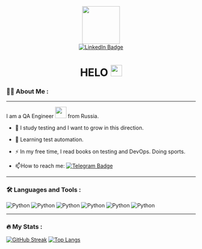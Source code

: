 <div id="header" align="center">
  <img src="https://media.giphy.com/media/v1.Y2lkPTc5MGI3NjExMTRmZjI0NDJjZGNlN2E0OGY2Yjc5Zjk4MTk5NzE5NDQ1YmU0ODU3NyZlcD12MV9pbnRlcm5hbF9naWZzX2dpZklkJmN0PXM/AKjT5kDZMK4wsPXJPk/giphy.gif" width="100"/>
</div>
<div id="badges" align="center">
  <a href="https://www.linkedin.com/in/aleksandr-lakhtionov-b83122267/">
    <img src="https://img.shields.io/badge/LinkedIn-blue?style=for-the-badge&logo=linkedin&logoColor=white" alt="LinkedIn Badge"/>
  </a>
</div>
<div id="badges" align="center">
  <img src="https://komarev.com/ghpvc/?username=LakhtionovAlex&style=flat-square&color=blue" alt=""/>
</div>
<h1 align="center">
  HELO
  <img src="https://media.giphy.com/media/hvRJCLFzcasrR4ia7z/giphy.gif" width="30px"/>
</h1>

### :man_technologist: About Me :

---

I am a QA Engineer <img src="https://media.giphy.com/media/WUlplcMpOCEmTGBtBW/giphy.gif" width="30"> from Russia.

- :telescope: I study testing and I want to grow in this direction.

- :seedling: Learning test automation.

- :zap: In my free time, I read books on testing and DevOps.
Doing sports.

- :mailbox:How to reach me: [![Telegram Badge](https://img.shields.io/badge/-LakhtionovAlex-blue?style=flat&logo=Telegram&logoColor=white)](@lakhti0n0v)

---

### :hammer_and_wrench: Languages and Tools :
![Python](https://img.shields.io/badge/Python-F7DF1E?style=for-the-badge&logo=python&logoColor=black)
![Python](https://img.shields.io/badge/Selenium-F7DF1?style=for-the-badge&logo=selenium&logoColor=white)
![Python](https://img.shields.io/badge/Postman-FF8C00?style=for-the-badge&logo=postman&logoColor=white)
![Python](https://img.shields.io/badge/YouTrack-00BFFF?style=for-the-badge&logo=youtrack&logoColor=black)
![Python](https://img.shields.io/badge/Git-white?style=for-the-badge&logo=git&logoColor=black)
![Python](https://img.shields.io/badge/Pytest-white?style=for-the-badge&logo=pytest&logoColor)

---

### :fire: My Stats :

[![GitHub Streak](https://streak-stats.demolab.com?user=LakhtionovAlex&theme=gotham&hide_border=true&border_radius=6&mode=weekly)](https://git.io/streak-stats)
[![Top Langs](https://github-readme-stats.vercel.app/api/top-langs/?username=LakhtionovAlex&layout=compact&theme=vision-friendly-dark)](https://github.com/anuraghazra/github-readme-stats)
